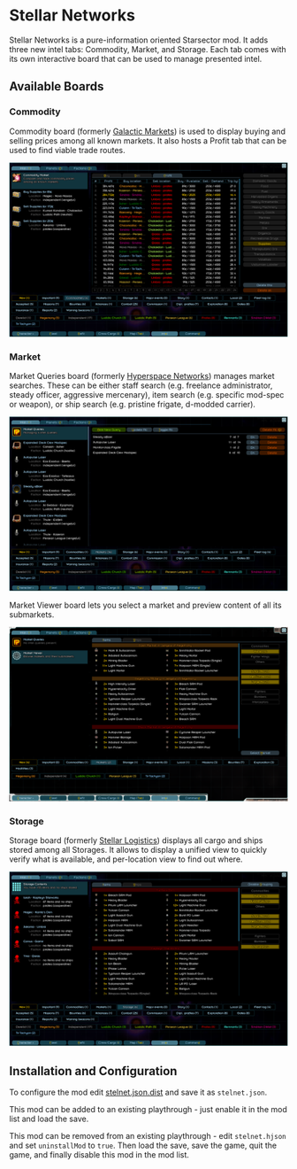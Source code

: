 # Stellar Networks

Stellar Networks is a pure-information oriented Starsector mod.
It adds three new intel tabs: Commodity, Market, and Storage.
Each tab comes with its own interactive board that can be used to manage presented intel.

## Available Boards

### Commodity

Commodity board (formerly [Galactic Markets](https://fractalsoftworks.com/forum/index.php?topic=19383)) is used to display buying and selling prices among all known markets.
It also hosts a Profit tab that can be used to find viable trade routes.

![Commodity](https://github.com/jaghaimo/stelnet/raw/master/images/commodity.png)

### Market

Market Queries board (formerly [Hyperspace Networks](https://fractalsoftworks.com/forum/index.php?topic=19252)) manages market searches. These can be either staff search (e.g. freelance administrator, steady officer, aggressive mercenary), item search (e.g. specific mod-spec or weapon), or ship search (e.g. pristine frigate, d-modded carrier).

![Market](https://github.com/jaghaimo/stelnet/raw/master/images/market.png)

Market Viewer board lets you select a market and preview content of all its submarkets.

![Viewer](https://github.com/jaghaimo/stelnet/raw/master/images/viewer.png)

### Storage

Storage board (formerly [Stellar Logistics](https://fractalsoftworks.com/forum/index.php?topic=18948)) displays all cargo and ships stored among all Storages.
It allows to display a unified view to quickly verify what is available, and per-location view to find out where.

![Storage](https://github.com/jaghaimo/stelnet/raw/master/images/storage.png)

## Installation and Configuration

To configure the mod edit [stelnet.json.dist](assets/stelnet.json.dist) and save it as `stelnet.json`.

This mod can be added to an existing playthrough - just enable it in the mod list and load the save.

This mod can be removed from an existing playthrough - edit `stelnet.hjson` and set `uninstallMod` to `true`.
Then load the save, save the game, quit the game, and finally disable this mod in the mod list.
